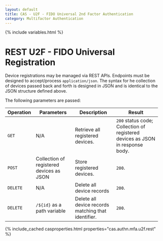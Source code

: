 ```yaml
---
layout: default
title: CAS - U2F - FIDO Universal 2nd Factor Authentication
category: Multifactor Authentication
---
```


{% include variables.html %}

# REST U2F - FIDO Universal Registration

Device registrations may be managed via REST APIs. Endpoints must be designed to 
accept/process `application/json`. The syntax for he collection of devices passed back and 
forth is designed in JSON and is identical to the JSON structure defined above.

The following parameters are passed:

| Operation        | Parameters      | Description      | Result
|------------------|-----------------|------------------|----------------------------------------------------
| `GET` | N/A    | Retrieve all registered devices.     | `200` status code; Collection of registered devices as JSON in response body.
| `POST` | Collection of registered devices as JSON | Store registered devices. | `200`.
| `DELETE` | N/A | Delete all device records | `200`.
| `DELETE` | `/${id}`  as a path variable | Delete all device records matching that identifier. | `200`.

{% include_cached casproperties.html properties="cas.authn.mfa.u2f.rest" %}
